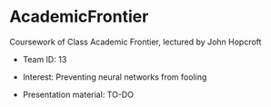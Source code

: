 # AcademicFrontier

Coursework of Class Academic Frontier, lectured by John Hopcroft

* Team ID: 13

* Interest: Preventing neural networks from fooling

* Presentation material: TO-DO

